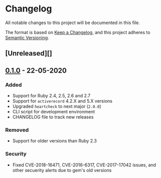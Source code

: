 # Changelog
All notable changes to this project will be documented in this file.

The format is based on [Keep a Changelog](https://keepachangelog.com/en/1.0.0/),
and this project adheres to [Semantic Versioning](https://semver.org/spec/v2.0.0.html).

## [Unreleased][]

## [0.1.0](https://github.com/locaweb/heartcheck-activerecord/compare/v0.1.0...v0.0.3) - 22-05-2020
### Added
  - Support for Ruby 2.4, 2.5, 2.6 and 2.7
  - Support for `activerecord` 4.2.X and 5.X versions
  - Upgraded `heartcheck` to next major (`2.0.0`)
  - CLI script for development environment
  - CHANGELOG file to track new releases

### Removed
  - Support for older versions than Ruby 2.3

### Security
  - Fixed CVE-2018-16471, CVE-2016-6317, CVE-2017-17042 issues, and other
    secuerity alerts due to gem's old versions
